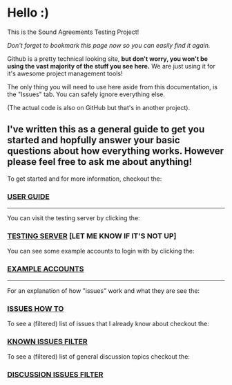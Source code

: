 # Hello :)
This is the Sound Agreements Testing Project! 

*Don't forget to bookmark this page now so you can easily find it again.*

Github is a pretty technical looking site, **but don't worry, you won't be using the vast majority of the stuff you see here.** We are just using it for it's awesome project management tools!

The only thing you will need to use here aside from this documentation, is the "Issues" tab. You can safely ignore everything else.

(The actual code is also on GitHub but that's in another project).

**I've written this as a general guide to get you started and hopfully answer your basic questions about how everything works. However please feel free to ask me about anything!**
------

To get started and for more information, checkout the:

### [USER GUIDE](https://github.com/matdombrock/SA-Testing/blob/master/User-Documentation.md)

------

You can visit the testing server by clicking the:

### [TESTING SERVER](http://xxsa-test.mzero.space:1337) [LET ME KNOW IF IT'S NOT UP]

You can see some example accounts to login with by clicking the:

### [EXAMPLE ACCOUNTS](https://github.com/matdombrock/SA-Testing/blob/master/Example-Accounts.md)

-------

For an explanation of how "issues" work and what they are see the:

### [ISSUES HOW TO](https://github.com/matdombrock/SA-Testing/blob/master/Issues-How-To.md)

To see a (filtered) list of issues that I already know about checkout the:
### [KNOWN ISSUES FILTER](https://github.com/matdombrock/SA-Testing/issues?q=is%3Aissue+is%3Aopen+label%3Aknown)

To see a (filtered) list of general discussion topics checkout the:
### [DISCUSSION ISSUES FILTER](https://github.com/matdombrock/SA-Testing/issues?q=is%3Aissue+is%3Aopen+label%3ADiscussion)
